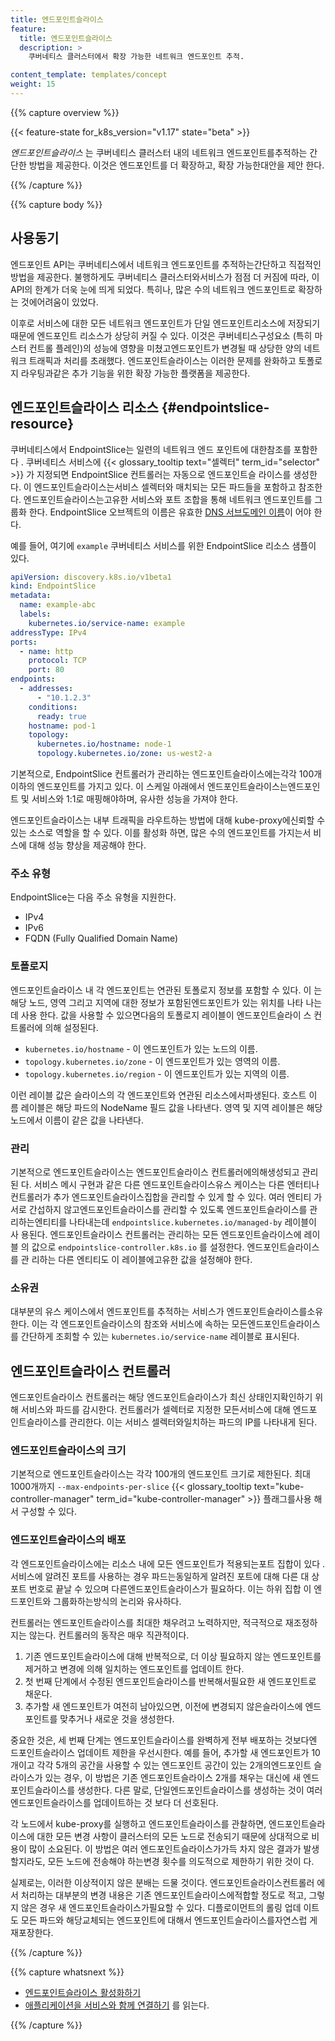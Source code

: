 ```yaml
---
title: 엔드포인트슬라이스
feature:
  title: 엔드포인트슬라이스
  description: >
    쿠버네티스 클러스터에서 확장 가능한 네트워크 엔드포인트 추적.

content_template: templates/concept
weight: 15
---
```


{{% capture overview %}}

{{< feature-state for_k8s_version="v1.17" state="beta" >}}

_엔드포인트슬라이스_ 는 쿠버네티스 클러스터 내의 네트워크 엔드포인트를추적하는
간단한 방법을 제공한다. 이것은 엔드포인트를 더 확장하고, 확장 가능한대안을 제안
한다.

{{% /capture %}}

{{% capture body %}}

## 사용동기

엔드포인트 API는 쿠버네티스에서 네트워크 엔드포인트를 추적하는간단하고 직접적인
방법을 제공한다. 불행하게도 쿠버네티스 클러스터와서비스가 점점 더 커짐에 따라,
이 API의 한계가 더욱 눈에 띄게 되었다. 특히나, 많은 수의 네트워크 엔드포인트로
확장하는 것에어려움이 있었다.

이후로 서비스에 대한 모든 네트워크 엔드포인트가 단일 엔드포인트리소스에 저장되기
때문에 엔드포인트 리소스가 상당히 커질 수 있다. 이것은 쿠버네티스구성요소 (특히
마스터 컨트롤 플레인)의 성능에 영향을 미쳤고엔드포인트가 변경될 때 상당한 양의
네트워크 트래픽과 처리를 초래했다. 엔드포인트슬라이스는 이러한 문제를 완화하고
토폴로지 라우팅과같은 추가 기능을 위한 확장 가능한 플랫폼을 제공한다.

## 엔드포인트슬라이스 리소스 {#endpointslice-resource}

쿠버네티스에서 EndpointSlice는 일련의 네트워크 엔드 포인트에 대한참조를 포함한다
. 쿠버네티스 서비스에 {{< glossary_tooltip text="셀렉터"
term_id="selector" >}} 가 지정되면 EndpointSlice 컨트롤러는 자동으로 엔드포인트슬
라이스를 생성한다. 이 엔드포인트슬라이스는서비스 셀렉터와 매치되는 모든 파드들을
포함하고 참조한다. 엔드포인트슬라이스는고유한 서비스와 포트 조합을 통해 네트워크
엔드포인트를 그룹화 한다. EndpointSlice 오브젝트의 이름은 유효한 [DNS 서브도메인 이름](/ko/docs/concepts/overview/working-with-objects/names/#dns-서브도메인-이름들)이
어야 한다.

예를 들어, 여기에 `example` 쿠버네티스 서비스를 위한 EndpointSlice 리소스 샘플이
있다.

```yaml
apiVersion: discovery.k8s.io/v1beta1
kind: EndpointSlice
metadata:
  name: example-abc
  labels:
    kubernetes.io/service-name: example
addressType: IPv4
ports:
  - name: http
    protocol: TCP
    port: 80
endpoints:
  - addresses:
      - "10.1.2.3"
    conditions:
      ready: true
    hostname: pod-1
    topology:
      kubernetes.io/hostname: node-1
      topology.kubernetes.io/zone: us-west2-a
```

기본적으로, EndpointSlice 컨트롤러가 관리하는 엔드포인트슬라이스에는각각 100개
이하의 엔드포인트를 가지고 있다. 이 스케일 아래에서 엔드포인트슬라이스는엔드포인
트 및 서비스와 1:1로 매핑해야하며, 유사한 성능을 가져야 한다.

엔드포인트슬라이스는 내부 트래픽을 라우트하는 방법에 대해 kube-proxy에신뢰할 수
있는 소스로 역할을 할 수 있다. 이를 활성화 하면, 많은 수의 엔드포인트를 가지는서
비스에 대해 성능 향상을 제공해야 한다.

### 주소 유형

EndpointSlice는 다음 주소 유형을 지원한다.

- IPv4
- IPv6
- FQDN (Fully Qualified Domain Name)

### 토폴로지

엔드포인트슬라이스 내 각 엔드포인트는 연관된 토폴로지 정보를 포함할 수 있다. 이
는 해당 노드, 영역 그리고 지역에 대한 정보가 포함된엔드포인트가 있는 위치를 나타
나는데 사용 한다. 값을 사용할 수 있으면다음의 토폴로지 레이블이 엔드포인트슬라이
스 컨트롤러에 의해 설정된다.

- `kubernetes.io/hostname` - 이 엔드포인트가 있는 노드의 이름.
- `topology.kubernetes.io/zone` - 이 엔드포인트가 있는 영역의 이름.
- `topology.kubernetes.io/region` - 이 엔드포인트가 있는 지역의 이름.

이런 레이블 값은 슬라이스의 각 엔드포인트와 연관된 리소스에서파생된다. 호스트 이
름 레이블은 해당 파드의 NodeName 필드 값을 나타낸다. 영역 및 지역 레이블은 해당
노드에서 이름이 같은 값을 나타낸다.

### 관리

기본적으로 엔드포인트슬라이스는 엔드포인트슬라이스 컨트롤러에의해생성되고 관리된
다. 서비스 메시 구현과 같은 다른 엔드포인트슬라이스유스 케이스는 다른 엔터티나
컨트롤러가 추가 엔드포인트슬라이스집합을 관리할 수 있게 할 수 있다. 여러 엔티티
가 서로 간섭하지 않고엔드포인트슬라이스를 관리할 수 있도록 엔드포인트슬라이스를
관리하는엔티티를 나타내는데 `endpointslice.kubernetes.io/managed-by` 레이블이 사
용된다. 엔드포인트슬라이스 컨트롤러는 관리하는 모든 엔드포인트슬라이스에 레이블
의 값으로 `endpointslice-controller.k8s.io` 를 설정한다. 엔드포인트슬라이스를 관
리하는 다른 엔티티도 이 레이블에고유한 값을 설정해야 한다.

### 소유권

대부분의 유스 케이스에서 엔드포인트를 추적하는 서비스가 엔드포인트슬라이스를소유
한다. 이는 각 엔드포인트슬라이스의 참조와 서비스에 속하는 모든엔드포인트슬라이스
를 간단하게 조회할 수 있는 `kubernetes.io/service-name` 레이블로 표시된다.

## 엔드포인트슬라이스 컨트롤러

엔드포인트슬라이스 컨트롤러는 해당 엔드포인트슬라이스가 최신 상태인지확인하기 위
해 서비스와 파드를 감시한다. 컨트롤러가 셀렉터로 지정한 모든서비스에 대해 엔드포
인트슬라이스를 관리한다. 이는 서비스 셀렉터와일치하는 파드의 IP를 나타내게 된다.

### 엔드포인트슬라이스의 크기

기본적으로 엔드포인트슬라이스는 각각 100개의 엔드포인트 크기로 제한된다. 최대
1000개까지 `--max-endpoints-per-slice` {{< glossary_tooltip
text="kube-controller-manager" term_id="kube-controller-manager" >}} 플래그를사용
해서 구성할 수 있다.

### 엔드포인트슬라이스의 배포

각 엔드포인트슬라이스에는 리소스 내에 모든 엔드포인트가 적용되는포트 집합이 있다
. 서비스에 알려진 포트를 사용하는 경우 파드는동일하게 알려진 포트에 대해 다른 대
상 포트 번호로 끝날 수 있으며 다른엔드포인트슬라이스가 필요하다. 이는 하위 집합
이 엔드포인트와 그룹화하는방식의 논리와 유사하다.

컨트롤러는 엔드포인트슬라이스를 최대한 채우려고 노력하지만, 적극적으로 재조정하
지는 않는다. 컨트롤러의 동작은 매우 직관적이다.

1. 기존 엔드포인트슬라이스에 대해 반복적으로, 더 이상 필요하지 않는 엔드포인트를
   제거하고 변경에 의해 일치하는 엔드포인트를 업데이트 한다.
2. 첫 번째 단계에서 수정된 엔드포인트슬라이스를 반복해서필요한 새 엔드포인트로
   채운다.
3. 추가할 새 엔드포인트가 여전히 남아있으면, 이전에 변경되지 않은슬라이스에 엔드
   포인트를 맞추거나 새로운 것을 생성한다.

중요한 것은, 세 번째 단계는 엔드포인트슬라이스를 완벽하게 전부 배포하는 것보다엔
드포인트슬라이스 업데이트 제한을 우선시한다. 예를 들어, 추가할 새 엔드포인트가
10개이고 각각 5개의 공간을 사용할 수 있는 엔드포인트 공간이 있는 2개의엔드포인트
슬라이스가 있는 경우, 이 방법은 기존 엔드포인트슬라이스 2개를 채우는 대신에 새
엔드포인트슬라이스를 생성한다. 다른 말로, 단일엔드포인트슬라이스를 생성하는 것이
여러 엔드포인트슬라이스를 업데이트하는 것 보다 더 선호된다.

각 노드에서 kube-proxy를 실행하고 엔드포인트슬라이스를 관찰하면, 엔드포인트슬라
이스에 대한 모든 변경 사항이 클러스터의 모든 노드로 전송되기 때문에 상대적으로
비용이 많이 소요된다. 이 방법은 여러 엔드포인트슬라이스가가득 차지 않은 결과가
발생할지라도, 모든 노드에 전송해야 하는변경 횟수를 의도적으로 제한하기 위한 것이
다.

실제로는, 이러한 이상적이지 않은 분배는 드물 것이다. 엔드포인트슬라이스컨트롤러
에서 처리하는 대부분의 변경 내용은 기존 엔드포인트슬라이스에적합할 정도로 적고,
그렇지 않은 경우 새 엔드포인트슬라이스가필요할 수 있다. 디플로이먼트의 롤링 업데
이트도 모든 파드와 해당교체되는 엔드포인트에 대해서 엔드포인트슬라이스를자연스럽
게 재포장한다.

{{% /capture %}}

{{% capture whatsnext %}}

- [엔드포인트슬라이스 활성화하기](/docs/tasks/administer-cluster/enabling-endpointslices)
- [애플리케이션을 서비스와 함께 연결하기](/ko/docs/concepts/services-networking/connect-applications-service/)
  를 읽는다.

{{% /capture %}}
